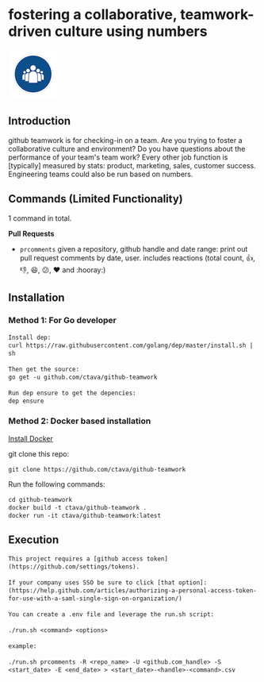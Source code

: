# fostering a collaborative, teamwork-driven culture using numbers 

<img src="teamwork.png" width="100">

## Introduction
github teamwork is for checking-in on a team. Are you trying to foster a collaborative culture and environment? Do you have questions about the performance of your team's team work? Every other job function is [typically] measured by stats: product, marketing, sales, customer success. Engineering teams could also be run based on numbers.

## Commands (Limited Functionality)

1 command in total.

**Pull Requests**
- `prcomments`    given a repository, github handle and date range: print out pull request comments by date, user. includes reactions (total count, :+1:, :-1:, :laughing:, :confused:, :heart: and :hooray:)

## Installation

### Method 1: For Go developer

    Install dep:
    curl https://raw.githubusercontent.com/golang/dep/master/install.sh | sh

    Then get the source:
    go get -u github.com/ctava/github-teamwork

    Run dep ensure to get the depencies:
    dep ensure

### Method 2: Docker based installation

[Install Docker](https://docs.docker.com/engine/installation/#supported-platforms)

git clone this repo:

    git clone https://github.com/ctava/github-teamwork

Run the following commands:

    cd github-teamwork
    docker build -t ctava/github-teamwork .
    docker run -it ctava/github-teamwork:latest

## Execution

    This project requires a [github access token](https://github.com/settings/tokens).

    If your company uses SSO be sure to click [that option]:
    (https://help.github.com/articles/authorizing-a-personal-access-token-for-use-with-a-saml-single-sign-on-organization/)

    You can create a .env file and leverage the run.sh script:

    ./run.sh <command> <options>

    example:

    ./run.sh prcomments -R <repo_name> -U <github.com_handle> -S <start_date> -E <end_date> > <start_date>-<handle>-<command>.csv
